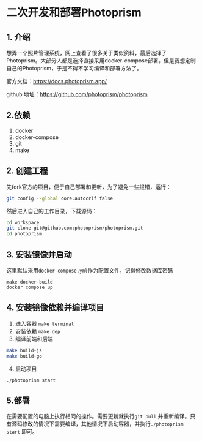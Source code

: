 # 二次开发和部署Photoprism
## 1. 介绍
想弄一个照片管理系统，网上查看了很多关于类似资料，最后选择了Photoprism。大部分人都是选择直接采用docker-compose部署，但是我想定制自己的Photoprism，于是不得不学习编译和部署方法了。

官方文档：https://docs.photoprism.app/

github 地址：https://github.com/photoprism/photoprism
## 2.依赖
1. docker
2. docker-compose
3. git
4. make
   
## 2. 创建工程
先fork官方的项目，便于自己部署和更新，为了避免一些报错，运行：
``` bash
git config --global core.autocrlf false
```

然后进入自己的工作目录，下载源码：
``` bash
cd workspace
git clone git@github.com:photoprism/photoprism.git
cd photoprism
```

## 3. 安装镜像并启动
这里默认采用`docker-compose.yml`作为配置文件，记得修改数据库密码
```
make docker-build
docker compose up
```

## 4. 安装镜像依赖并编译项目
1. 进入容器 `make terminal`
2. 安装依赖 `make dep`
3. 编译前端和后端
``` bash
make build-js
make build-go
```
4. 启动项目
```
./photoprism start
```

## 5.部署
在需要配置的电脑上执行相同的操作。需要更新就执行`git pull` 并重新编译。只有源码修改的情况下需要编译，其他情况下启动容器，并执行`./photoprism start` 即可。